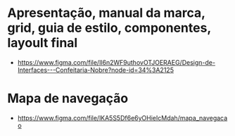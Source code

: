 # Apresentação, manual da marca, grid, guia de estilo, componentes, layoult final

- https://www.figma.com/file/lI6n2WF9uthovOTJOERAEG/Design-de-Interfaces---Confeitaria-Nobre?node-id=34%3A2125

# Mapa de navegação

- https://www.figma.com/file/lKA5S5Df6e6yOHieIcMdah/mapa_navegacao
